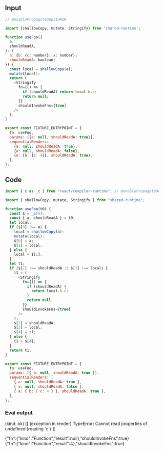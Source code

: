 
## Input

```javascript
// @enablePropagateDepsInHIR

import {shallowCopy, mutate, Stringify} from 'shared-runtime';

function useFoo({
  a,
  shouldReadA,
}: {
  a: {b: {c: number}; x: number};
  shouldReadA: boolean;
}) {
  const local = shallowCopy(a);
  mutate(local);
  return (
    <Stringify
      fn={() => {
        if (shouldReadA) return local.b.c;
        return null;
      }}
      shouldInvokeFns={true}
    />
  );
}

export const FIXTURE_ENTRYPOINT = {
  fn: useFoo,
  params: [{a: null, shouldReadA: true}],
  sequentialRenders: [
    {a: null, shouldReadA: true},
    {a: null, shouldReadA: false},
    {a: {b: {c: 4}}, shouldReadA: true},
  ],
};

```

## Code

```javascript
import { c as _c } from "react/compiler-runtime"; // @enablePropagateDepsInHIR

import { shallowCopy, mutate, Stringify } from "shared-runtime";

function useFoo(t0) {
  const $ = _c(5);
  const { a, shouldReadA } = t0;
  let local;
  if ($[0] !== a) {
    local = shallowCopy(a);
    mutate(local);
    $[0] = a;
    $[1] = local;
  } else {
    local = $[1];
  }
  let t1;
  if ($[2] !== shouldReadA || $[3] !== local) {
    t1 = (
      <Stringify
        fn={() => {
          if (shouldReadA) {
            return local.b.c;
          }
          return null;
        }}
        shouldInvokeFns={true}
      />
    );
    $[2] = shouldReadA;
    $[3] = local;
    $[4] = t1;
  } else {
    t1 = $[4];
  }
  return t1;
}

export const FIXTURE_ENTRYPOINT = {
  fn: useFoo,
  params: [{ a: null, shouldReadA: true }],
  sequentialRenders: [
    { a: null, shouldReadA: true },
    { a: null, shouldReadA: false },
    { a: { b: { c: 4 } }, shouldReadA: true },
  ],
};

```
      
### Eval output
(kind: ok) [[ (exception in render) TypeError: Cannot read properties of undefined (reading 'c') ]]
<div>{"fn":{"kind":"Function","result":null},"shouldInvokeFns":true}</div>
<div>{"fn":{"kind":"Function","result":4},"shouldInvokeFns":true}</div>